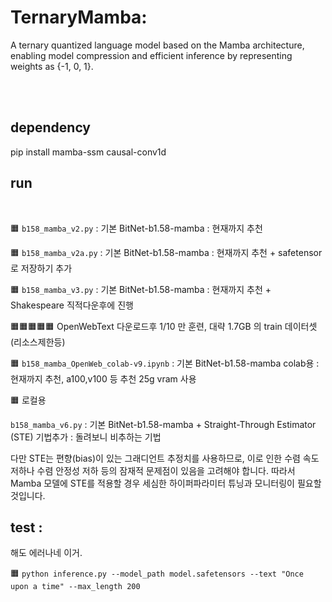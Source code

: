 # TernaryMamba: 
A ternary quantized language model based on the Mamba architecture, enabling model compression and efficient inference by representing weights as {-1, 0, 1}.

<br><br>
## dependency

 pip install mamba-ssm causal-conv1d



## run
<br>

🟧 ```b158_mamba_v2.py```  : 기본 BitNet-b1.58-mamba   : 현재까지 추천 

🟧 ```b158_mamba_v2a.py```  : 기본 BitNet-b1.58-mamba   : 현재까지 추천 + safetensor로 저장하기 추가 

🟧 ```b158_mamba_v3.py```  : 기본 BitNet-b1.58-mamba   : 현재까지 추천  + Shakespeare 직적다운후에 진행 
<br>


🟧🟧🟧🟧🟧 OpenWebText 다운로드후  1/10 만 훈련, 대략 1.7GB 의 train 데이터셋 (리소스제한등) 

🟧 ```b158_mamba_OpenWeb_colab-v9.ipynb```  : 기본 BitNet-b1.58-mamba  colab용    : 현재까지 추천,  a100,v100 등 추천  25g vram 사용

🟧 로컬용 






```b158_mamba_v6.py``` : 기본 BitNet-b1.58-mamba + Straight-Through Estimator (STE) 기법추가 : 돌려보니 비추하는 기법

다만 STE는 편향(bias)이 있는 그래디언트 추정치를 사용하므로, 이로 인한 수렴 속도 저하나 수렴 안정성 저하 등의 잠재적 문제점이 있음을 고려해야 합니다. 따라서 Mamba 모델에 STE를 적용할 경우 세심한 하이퍼파라미터 튜닝과 모니터링이 필요할 것입니다.



## test : 
해도 에러나네 이거. 


🟧 ```python inference.py --model_path model.safetensors --text "Once upon a time" --max_length 200```   

